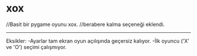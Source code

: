 # xox

//Basit bir pygame oyunu xox.
//berabere kalma seçeneği eklendi.

___________________________________________
Eksikler:
-Ayarlar tam ekran oyun açılışında geçersiz kalıyor.
-İlk oyuncu ('X' ve 'O') seçimi çalışmıyor.

